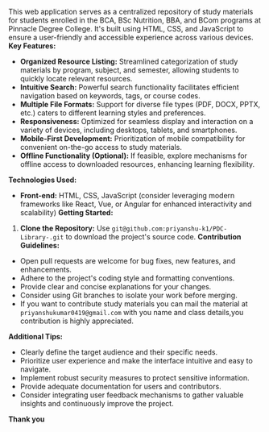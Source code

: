 
This web application serves as a centralized repository of study materials for students enrolled in the BCA, BSc Nutrition, BBA, and BCom programs at Pinnacle Degree College. It's built using HTML, CSS, and JavaScript to ensure a user-friendly and accessible experience across various devices.
**Key Features:**

- **Organized Resource Listing:** Streamlined categorization of study materials by program, subject, and semester, allowing students to quickly locate relevant resources.
- **Intuitive Search:** Powerful search functionality facilitates efficient navigation based on keywords, tags, or course codes.
- **Multiple File Formats:** Support for diverse file types (PDF, DOCX, PPTX, etc.) caters to different learning styles and preferences.
- **Responsiveness:** Optimized for seamless display and interaction on a variety of devices, including desktops, tablets, and smartphones.
- **Mobile-First Development:** Prioritization of mobile compatibility for convenient on-the-go access to study materials.
- **Offline Functionality (Optional):** If feasible, explore mechanisms for offline access to downloaded resources, enhancing learning flexibility.

**Technologies Used:**

- **Front-end:** HTML, CSS, JavaScript (consider leveraging modern frameworks like React, Vue, or Angular for enhanced interactivity and scalability)
**Getting Started:**

1. **Clone the Repository:** Use `git@github.com:priyanshu-k1/PDC-Library-.git` to download the project's source code.
**Contribution Guidelines:**
- Open pull requests are welcome for bug fixes, new features, and enhancements.
- Adhere to the project's coding style and formatting conventions.
- Provide clear and concise explanations for your changes.
- Consider using Git branches to isolate your work before merging.
- If you want to contribute study materials you can mail the material at `priyanshukumar0419@gmail.com` with you name and class details,you contribution is highly appreciated.

**Additional Tips:**

- Clearly define the target audience and their specific needs.
- Prioritize user experience and make the interface intuitive and easy to navigate.
- Implement robust security measures to protect sensitive information.
- Provide adequate documentation for users and contributors.
- Consider integrating user feedback mechanisms to gather valuable insights and continuously improve the project.


**Thank you**
